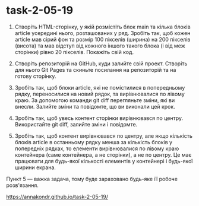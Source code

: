 # task-2-05-19
1. Створіть HTML-сторінку, у якій розмістіть блок main та кілька 
блоків article усередині нього, розташованих у ряд. Зробіть так, 
щоб кожен article мав сірий фон та розмір 100 пікселів (ширина) на 
200 пікселів (висота) та мав відступ від кожного іншого такого блока 
(і від меж сторінки) рівно 20 пікселів. Покажіть свій код.

2. Створіть репозиторій на GitHub, куди залийте свій проект. 
Створіть для нього Git Pages та скиньте посилання на репозиторій 
та на готову сторінку.

3. Зробіть так, щоб блоки article, які не помістилися в попередньому 
рядку, переносилися на новий рядок, та вирівнювалися по лівому краю. 
За допомогою команди git diff перегляньте зміни, які ви внесли. 
Залийте зміни та повідомте, що ви виконали цей крок.

4. Зробіть так, щоб увесь контент сторінки вирівнювався по центру. 
Використайте git diff, залийте зміни і повідомте.

5. Зробіть так, щоб контент вирівнювався по центру, але якщо кількість 
блоків article в останньому рядку менша за кількість блоків у попередніх 
рядках, то елементи вирівнювалися по лівому краю контейнера 
(саме контейнера, а не сторінки), а не по центру. Це має працювати для 
будь-якої кількості елементів у контейнері і будь-якої ширини екрана.

Пункт 5 — важка задача, тому буде зараховано будь-яке її робоче розв'язання.

https://annakondr.github.io/task-2-05-19/
